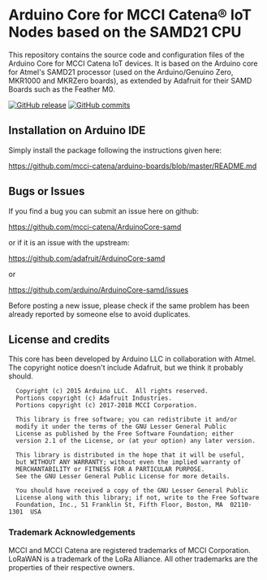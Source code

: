 # Arduino Core for MCCI Catena&reg; IoT Nodes based on the SAMD21 CPU

This repository contains the source code and configuration files of the Arduino Core
for MCCI Catena IoT devices.  It is based on the Arduino core 
for Atmel's SAMD21 processor (used on the Arduino/Genuino Zero, MKR1000 and MKRZero boards),
as extended by Adafruit for their SAMD Boards such as the Feather M0.

[![GitHub release](https://img.shields.io/github/release/mcci-catena/ArduinoCore-samd.svg)](https://github.com/mcci-catena/ArduinoCore-samd/releases/latest) [![GitHub commits](https://img.shields.io/github/commits-since/mcci-catena/ArduinoCore-samd/latest.svg)](https://github.com/mcci-catena/ArduinoCore-samd/compare/v1.1.0...master)

## Installation on Arduino IDE

Simply install the package following the instructions given here:

https://github.com/mcci-catena/arduino-boards/blob/master/README.md

## Bugs or Issues

If you find a bug you can submit an issue here on github:

https://github.com/mcci-catena/ArduinoCore-samd

or if it is an issue with the upstream:

https://github.com/adafruit/ArduinoCore-samd

or

https://github.com/arduino/ArduinoCore-samd/issues

Before posting a new issue, please check if the same problem has been already reported by someone else
to avoid duplicates.

## License and credits

This core has been developed by Arduino LLC in collaboration with Atmel. The copyright notice doesn't
include Adafruit, but we think it probably should.

```text
  Copyright (c) 2015 Arduino LLC.  All rights reserved.
  Portions copyright (c) Adafruit Industries.
  Portions copyright (c) 2017-2018 MCCI Corporation.

  This library is free software; you can redistribute it and/or
  modify it under the terms of the GNU Lesser General Public
  License as published by the Free Software Foundation; either
  version 2.1 of the License, or (at your option) any later version.

  This library is distributed in the hope that it will be useful,
  but WITHOUT ANY WARRANTY; without even the implied warranty of
  MERCHANTABILITY or FITNESS FOR A PARTICULAR PURPOSE.
  See the GNU Lesser General Public License for more details.

  You should have received a copy of the GNU Lesser General Public
  License along with this library; if not, write to the Free Software
  Foundation, Inc., 51 Franklin St, Fifth Floor, Boston, MA  02110-1301  USA
```

### Trademark Acknowledgements

MCCI and MCCI Catena are registered trademarks of MCCI Corporation. LoRaWAN is a trademark of the LoRa Alliance. All other trademarks are the properties of their respective owners.